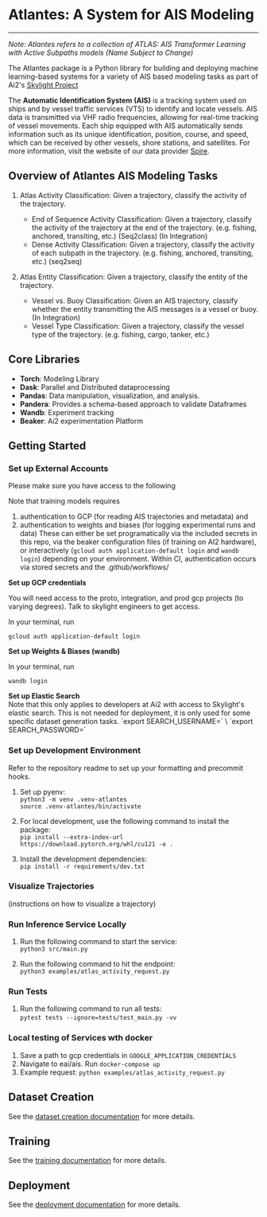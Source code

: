 # Atlantes: A System for AIS Modeling

---

*Note: Atlantes refers to a collection of ATLAS: AIS Transformer Learning with Active Subpaths models (Name Subject to Change)*

The Atlantes package is a Python library for building and deploying machine learning-based systems for a variety of AIS based modeling tasks as part of Ai2's [Skylight Project](https://www.skylight.global/)


The **Automatic Identification System (AIS)** is a tracking system used on ships and by vessel traffic services (VTS) to identify and locate vessels. AIS data is transmitted via VHF radio frequencies, allowing for real-time tracking of vessel movements. Each ship equipped with AIS automatically sends information such as its unique identification, position, course, and speed, which can be received by other vessels, shore stations, and satellites. For more information, visit the website of our data provider [Spire](https://documentation.spire.com/ais-fundamentals/different-classes-of-ais/ais-channel-access-methods/).



## Overview of Atlantes AIS Modeling Tasks


1. Atlas Activity Classification: Given a trajectory, classify the activity of the trajectory.
   - End of Sequence Activity Classification: Given a trajectory, classify the activity of the trajectory at the end of the trajectory. (e.g. fishing, anchored, transiting, etc.) (Seq2class) (In Integration)
   - Dense Activity Classification: Given a trajectory, classify the activity of each subpath in the trajectory. (e.g. fishing, anchored, transiting, etc.) (seq2seq)


2. Atlas Entity Classification: Given a trajectory, classify the entity of the trajectory.
   - Vessel vs. Buoy Classification: Given an AIS trajectory, classify whether the entity transmitting the AIS messages is a vessel or buoy. (In Integration)
   - Vessel Type Classification: Given a trajectory, classify the vessel type of the trajectory. (e.g. fishing, cargo, tanker, etc.)

## Core Libraries

- **Torch**: Modeling Library
- **Dask**: Parallel and Distributed dataprocessing
- **Pandas**: Data manipulation, visualization, and analysis.
- **Pandera**: Provides a schema-based approach to validate Dataframes
- **Wandb**: Experiment tracking
- **Beaker**: Ai2 experimentation Platform


## Getting Started

   ### Set up External Accounts

   Please make sure you have access to the following

   Note that training models requires
   1. authentication to GCP (for reading AIS trajectories and metadata) and
   2. authentication to weights and biases (for logging experimental runs and data)
   These can either be set programatically via the included secrets in this repo, via the
   beaker configuration files (if training on AI2 hardware), or interactively (`gcloud auth application-default login` and `wandb login`) depending on your environment. Within CI, authentication occurs via stored secrets and the .github/workflows/
   <summary><b> Set up GCP credentials </b> </summary>

   You will need access to the proto, integration, and prod gcp projects (to varying degrees).
   Talk to skylight engineers to get access.

   In your terminal, run

   `gcloud auth application-default login`


   <summary><b>Set up Weights & Biases (wandb)</b> </summary>

   In your terminal, run

   `wandb login`

   <summary><b> Set up Elastic Search </b> </summary>
   Note that this only applies to developers at Ai2 with access to Skylight's elastic search.
   This is not needed for deployment, it is only used for some specific dataset generation tasks.
   `export SEARCH_USERNAME=<username>` \
   `export SEARCH_PASSWORD=<password>`

   ### Set up Development Environment

   Refer to the repository readme to set up your formatting and precommit hooks.

   1. Set up pyenv:  \
   `python3 -m venv .venv-atlantes` \
   `source .venv-atlantes/bin/activate`


   2. For local development, use the following command to install the package: \
   `pip install --extra-index-url https://download.pytorch.org/whl/cu121 -e .`

   3. Install the development dependencies: \
   `pip install -r requirements/dev.txt`

   ### Visualize Trajectories

   (instructions on how to visualize a trajectory)


   ### Run Inference Service Locally

   1. Run the following command to start the service: \
   `python3 src/main.py`

   2. Run the following command to hit the endpoint: \
   `python3 examples/atlas_activity_request.py`


   ### Run Tests

   1. Run the following command to run all tests: \
   `pytest tests --ignore=tests/test_main.py -vv`

   ### Local testing of Services wth docker

   1. Save a path to gcp credentials in `GOOGLE_APPLICATION_CREDENTIALS`
   2. Navigate to eai/ais. Run `docker-compose up`
   3. Example request: `python examples/atlas_activity_request.py`


## Dataset Creation

See the [dataset creation documentation](docs/dataset_creation.md) for more details.


## Training

See the [training documentation](docs/training.md) for more details.


## Deployment

See the [deployment documentation](docs/deployment.md) for more details.

